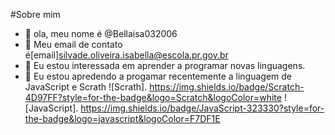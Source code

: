 #Sobre mim
- 👋 ola, meu nome é @Bellaisa032006
- 👀 Meu email de contato é[email]silvade.oliveira.isabella@escola.pr.gov.br
- 🌱 Eu estou interessada em aprender a programar novas linguagens.
- 💞️ Eu estou apredendo a progamar recentemente a linguagem de JavaScript e Scrath
![Scrath]. https://img.shields.io/badge/Scratch-4D97FF?style=for-the-badge&logo=Scratch&logoColor=white
![JavaScript]. https://img.shields.io/badge/JavaScript-323330?style=for-the-badge&logo=javascript&logoColor=F7DF1E
